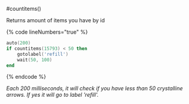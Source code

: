 #countitems()

Returns amount of items you have by id

{% code lineNumbers="true" %}
```lua
auto(200)
if countitems(15793) < 50 then
    gotolabel('refill')
    wait(50, 100)
end
```
{% endcode %}

_Each 200 milliseconds, it will check if you have less than 50 crystalline arrows. If yes it will go to label 'refill'._